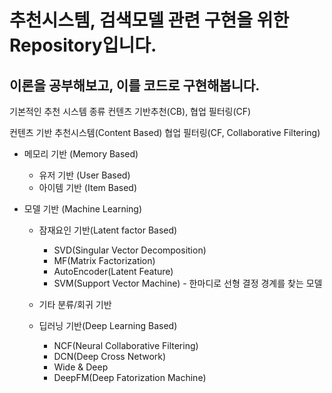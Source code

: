# 추천시스템, 검색모델 관련 구현을 위한 Repository입니다.

## 이론을 공부해보고, 이를 코드로 구현해봅니다.


기본적인 추천 시스템 종류 컨텐츠 기반추천(CB), 협업 필터링(CF)

컨텐츠 기반 추천시스템(Content Based)
협업 필터링(CF, Collaborative Filtering)
* 메모리 기반 (Memory Based)
    * 유저 기반 (User Based)
    * 아이템 기반 (Item Based)
    
    
* 모델 기반 (Machine Learning)
    * 잠재요인 기반(Latent factor Based)
    	* SVD(Singular Vector Decomposition)
    	* MF(Matrix Factorization)
    	* AutoEncoder(Latent Feature)
    	* SVM(Support Vector Machine) - 한마디로 선형 결정 경계를 찾는 모델 
        
        
    * 기타 분류/회귀 기반
  
        
    * 딥러닝 기반(Deep Learning Based)
    	* NCF(Neural Collaborative Filtering)
        * DCN(Deep Cross Network)
        * Wide & Deep
    	* DeepFM(Deep Fatorization Machine)
